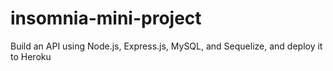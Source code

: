 # insomnia-mini-project
Build an API using Node.js, Express.js, MySQL, and Sequelize, and deploy it to Heroku
